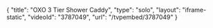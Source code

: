 {
    "title": "OXO 3 Tier Shower Caddy",
    "type": "solo",
    "layout": "iframe-static",
    "videoId": "3787049",
    "url": "\/tvpembed\/3787049"
}